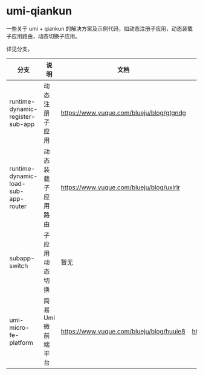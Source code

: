 # umi-qiankun

一些关于 umi + qiankun 的解决方案及示例代码，如动态注册子应用，动态装载子应用路由，动态切换子应用。

详见分支。

| 分支                                | 说明                | 文档                                     | 掘金                                       |
| ----------------------------------- | ------------------- | ---------------------------------------- | ------------------------------------------ |
| runtime-dynamic-register-sub-app    | 动态注册子应用      | https://www.yuque.com/blueju/blog/gtgndg |                                            |
| runtime-dynamic-load-sub-app-router | 动态装载子应用路由  | https://www.yuque.com/blueju/blog/uxlrlr |                                            |
| subapp-switch                       | 子应用动态切换      | 暂无                                     |                                            |
| umi-micro-fe-platform               | 简易 Umi 微前端平台 | https://www.yuque.com/blueju/blog/huuie8 | https://juejin.im/post/6869220236886245383 |

